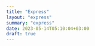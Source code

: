 ```yaml
---
title: "Express"
layout: "express"
summary: "express"
date: 2023-05-14T05:10:04+03:00
draft: true
---
```

